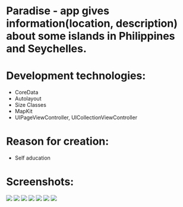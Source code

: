 Paradise - app gives information(location, description) about some islands in Philippines and Seychelles.
============================================================================

# Development technologies:
- CoreData 
- Autolayout
- Size Classes
- MapKit
- UIPageViewController, UICollectionViewController

# Reason for creation:
- Self aducation

# Screenshots:
![](https://raw.github.com/MaryDort/MADParadise/master/Screenshots/Screenshot-1.png) 
![](https://raw.github.com/MaryDort/MADParadise/master/Screenshots/Screenshot-2.png)
![](https://raw.github.com/MaryDort/MADParadise/master/Screenshots/Screenshot-3.png) 
![](https://raw.github.com/MaryDort/MADParadise/master/Screenshots/Screenshot-4.png)
![](https://raw.github.com/MaryDort/MADParadise/master/Screenshots/Screenshot-5.png)
![](https://raw.github.com/MaryDort/MADParadise/master/Screenshots/Screenshot-6.png)
![](https://raw.github.com/MaryDort/MADParadise/master/Screenshots/Screenshot-7.png)


